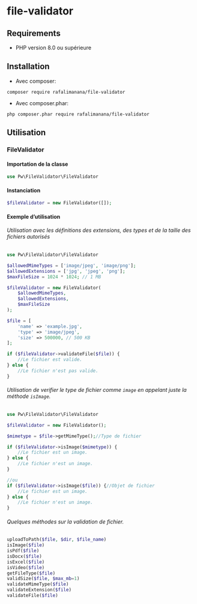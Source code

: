 # file-validator
## Requirements
 * PHP version 8.0 ou supérieure

## Installation

* Avec composer:
```
composer require rafalimanana/file-validator
```

* Avec composer.phar:
```
php composer.phar require rafalimanana/file-validator
```

## Utilisation
### FileValidator
#### Importation de la classe
```php
use Pw\FileValidator\FileValidator
```

#### Instanciation
```php
$fileValidator = new FileValidator([]);
```

#### Exemple d’utilisation
###### Utilisation avec les définitions des extensions, des types et de la taille des fichiers autorisés
```php
use Pw\FileValidator\FileValidator

$allowedMimeTypes = ['image/jpeg', 'image/png'];
$allowedExtensions = ['jpg', 'jpeg', 'png'];
$maxFileSize = 1024 * 1024; // 1 MB

$fileValidator = new FileValidator(
    $allowedMimeTypes, 
    $allowedExtensions, 
    $maxFileSize
);

$file = [
    'name' => 'example.jpg',
    'type' => 'image/jpeg',
    'size' => 500000, // 500 KB
];

if ($fileValidator->validateFile($file)) {
    //Le fichier est valide.
} else {
    //Le fichier n'est pas valide.
}
```
###### Utilisation de verifier le type de fichier comme `image` en appelant juste la méthode `isImage`.
```php
use Pw\FileValidator\FileValidator

$fileValidator = new FileValidator();

$mimetype = $file->getMimeType();//Type de fichier

if ($fileValidator->isImage($mimetype)) {
    //Le fichier est un image.
} else {
    //Le fichier n'est un image.
}

//ou
if ($fileValidator->isImage($file)) {//Objet de fichier
    //Le fichier est un image.
} else {
    //Le fichier n'est un image.
}
```

###### Quelques méthodes sur la validation de fichier.
```php
uploadToPath($file, $dir, $file_name)
isImage($file)
isPdf($file)
isDocx($file)
isExcel($file)
isVideo($file)
getFileType($file)
validSize($file, $max_mb=1)
validateMimeType($file)
validateExtension($file)
validateFile($file)
```